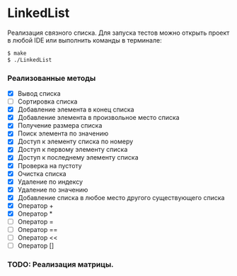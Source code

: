# LinkedList

Реализация связного списка. 
Для запуска тестов можно открыть проект в любой IDE или выполнить команды в терминале:

```sh
$ make
$ ./LinkedList
```

### Реализованные методы

- [x] Вывод списка
- [ ] Сортировка списка
- [x] Добавление элемента в конец списка
- [x] Добавление элемента в произвольное место списка
- [x] Получение размера списка
- [x] Поиск элемента по значению
- [x] Доступ к элементу списка по номеру
- [x] Доступ к первому элементу списка
- [x] Доступ к последнему элементу списка
- [x] Проверка на пустоту
- [x] Очистка списка
- [x] Удаление по индексу
- [x] Удаление по значению
- [x] Добавление списка в любое место другого существующего списка
- [x] Оператор +
- [x] Оператор *
- [ ] Оператор =
- [ ] Оператор ==
- [ ] Оператор <<
- [ ] Оператор []

### TODO: Реализация матрицы.
